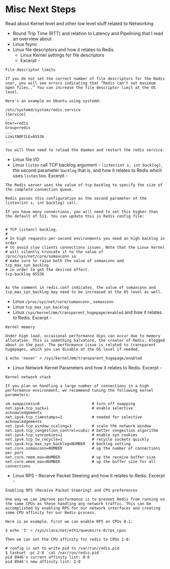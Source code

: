 # Misc Next Steps

Read about Kernel level and other low level stuff related to Networking

- Round Trip Time (RTT) and relation to Latency and Pipelining that I read an overview about
- Linux fsync
- Linux file descriptors and how it relates to Redis
    - Linux Kernel settings for file descriptors
    - Excerpt -

```
File descriptor limits

If you do not set the correct number of file descriptors for the Redis user, you will see errors indicating that “Redis can’t set maximum open files..” You can increase the file descriptor limit at the OS level.

Here's an example on Ubuntu using systemd:

/etc/systemd/system/redis.service
[Service] 
... 
User=redis 
Group=redis 
...
LimitNOFILE=65536 
...

You will then need to reload the daemon and restart the redis service.
```

- Linux file I/O
- Linux `listen` call TCP backlog argument - `listen(int s, int backlog)`, the second parameter `backlog` that is, and how it relates to Redis which uses `listen` too. Excerpt -

```
The Redis server uses the value of tcp-backlog to specify the size of the complete connection queue.

Redis passes this configuration as the second parameter of the listen(int s, int backlog) call.

If you have many connections, you will need to set this higher than the default of 511. You can update this in Redis config file:


# TCP listen() backlog. 
# 
# In high requests-per-second environments you need an high backlog in order 
# to avoid slow clients connections issues. Note that the Linux kernel 
# will silently truncate it to the value of /proc/sys/net/core/somaxconn so 
# make sure to raise both the value of somaxconn and tcp_max_syn_backlog 
# in order to get the desired effect.
tcp-backlog 65536


As the comment in redis.conf indicates, the value of somaxconn and tcp_max_syn_backlog may need to be increased at the OS level as well.
```

- Linux `/proc/sys/net/core/somaxconn` , `somaxconn`
- Linux `tcp_max_syn_backlog`
- Linux `/sys/kernel/mm/transparent_hugepage/enabled` and how it relates to Redis. Excerpt -

```
Kernel memory

Under high load, occasional performance dips can occur due to memory allocation. This is something Salvatore, the creator of Redis, blogged about in the past. The performance issue is related to transparent hugepages, which you can disable at the OS level if needed.

$ echo 'never' > /sys/kernel/mm/transparent_hugepage/enabled
```

- Linux Network Kernel Parameters and how it relates to Redis. Excerpt -

```
Kernel network stack

If you plan on handling a large number of connections in a high performance environment, we recommend tuning the following kernel parameters:

vm.swappiness=0                       # turn off swapping
net.ipv4.tcp_sack=1                   # enable selective acknowledgements
net.ipv4.tcp_timestamps=1             # needed for selective acknowledgements
net.ipv4.tcp_window_scaling=1         # scale the network window
net.ipv4.tcp_congestion_control=cubic # better congestion algorithm
net.ipv4.tcp_syncookies=1             # enable syn cookies
net.ipv4.tcp_tw_recycle=1             # recycle sockets quickly
net.ipv4.tcp_max_syn_backlog=NUMBER   # backlog setting
net.core.somaxconn=NUMBER             # up the number of connections per port
net.core.rmem_max=NUMBER              # up the receive buffer size
net.core.wmem_max=NUMBER              # up the buffer size for all connections
```

- Linux RPS - Receive Packet Steering and how it relates to Redis. Excerpt -

```
Enabling RPS (Receive Packet Steering) and CPU preferences

One way we can improve performance is to prevent Redis from running on the same CPUs as those handling any network traffic. This can be accomplished by enabling RPS for our network interfaces and creating some CPU affinity for our Redis process.

Here is an example. First we can enable RPS on CPUs 0-1:

$ echo '3' > /sys/class/net/eth1/queues/rx-0/rps_cpus

Then we can set the CPU affinity for redis to CPUs 2-8:

# config is set to write pid to /var/run/redis.pid
$ taskset -pc 2-8 `cat /var/run/redis.pid`
pid 8946's current affinity list: 0-8
pid 8946's new affinity list: 2-8
```
